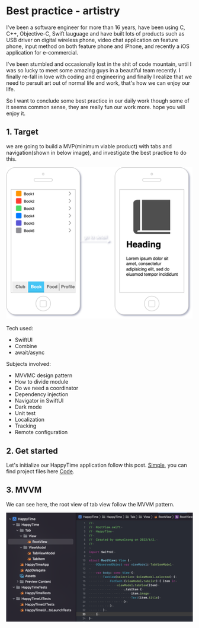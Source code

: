 

# Best practice - artistry

I've been a software engineer for more than 16 years, have been using C, C++, Objective-C, Swift lauguage and have built lots of products such as USB driver on digital wireless phone, video chat application on feature phone, input method on both feature phone and iPhone, and recently a iOS application for e-commercial.

I've been stumbled and occasionally lost in the shit of code mountain, until I was so lucky to meet some amazing guys in a beautiful team recently. I finally re-fall in love with coding and engineering and finally I realize that we need to persuit art out of normal life and work, that's how we can enjoy our life.

So I want to conclude some best practice in our daily work though some of it seems common sense, they are really fun our work more. hope you will enjoy it.

## 1. Target

we are going to build a MVP(minimum viable product) with tabs and navigation(shown in below image), and investigate the best practice to do this.

![General](./resource/mvp-general.png)

Tech used:
- SwiftUI
- Combine
- await/async

Subjects involved:
- MVVMC design pattern
- How to divide module
- Do we need a coordinator
- Dependency injection
- Navigator in SwiftUI
- Dark mode
- Unit test
- Localization
- Tracking
- Remote configuration

## 2. Get started

Let's initialize our HappyTime application follow this post. [Simple](https://zteshadow.github.io/posts/mainentryforapplication/), you can find project files here [Code](https://github.com/zteshadow/best-practice-ios).

## 3. MVVM

We can see here, the root view of tab view follow the MVVM pattern.

![mvvm](./resource/mvp-mvvm.png)

